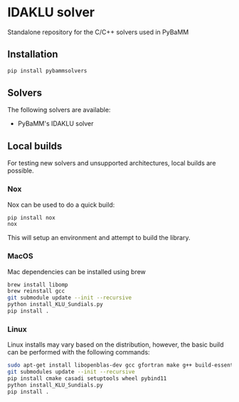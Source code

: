 # IDAKLU solver

Standalone repository for the C/C++ solvers used in PyBaMM

## Installation

```bash
pip install pybammsolvers 
```

## Solvers

The following solvers are available:
- PyBaMM's IDAKLU solver

## Local builds

For testing new solvers and unsupported architectures, local builds are possible.

### Nox

Nox can be used to do a quick build:
```bash
pip install nox
nox
```
This will setup an environment and attempt to build the library.

### MacOS

Mac dependencies can be installed using brew
```bash
brew install libomp
brew reinstall gcc
git submodule update --init --recursive
python install_KLU_Sundials.py
pip install .
```

### Linux

Linux installs may vary based on the distribution, however, the basic build can
be performed with the following commands:
```bash
sudo apt-get install libopenblas-dev gcc gfortran make g++ build-essential
git submodules update --init --recursive
pip install cmake casadi setuptools wheel pybind11
python install_KLU_Sundials.py
pip install .
```
